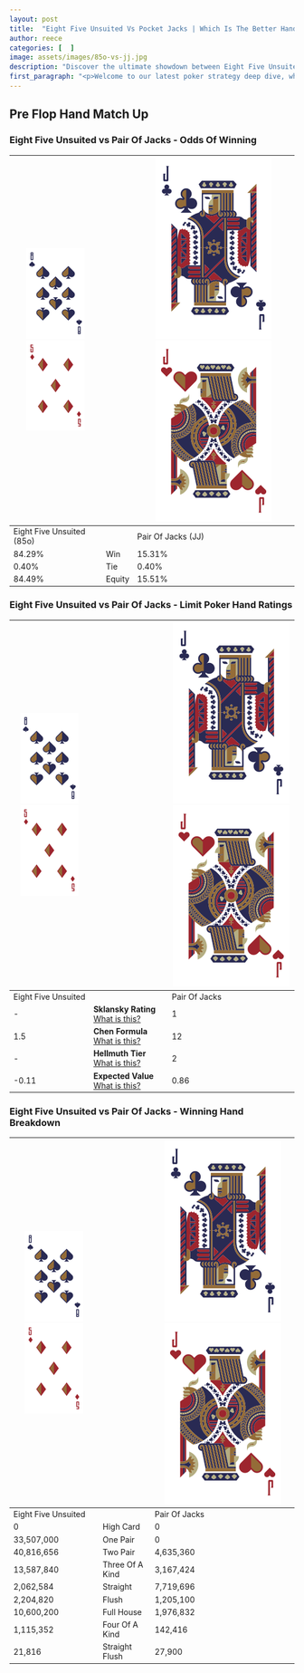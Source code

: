 ```yaml
---
layout: post
title:  "Eight Five Unsuited Vs Pocket Jacks | Which Is The Better Hand In Poker? A Complete Guide"
author: reece
categories: [  ]
image: assets/images/85o-vs-jj.jpg
description: "Discover the ultimate showdown between Eight Five Unsuited and Pair Of Jacks in poker! Uncover the odds, strategies, and scenarios where one hand triumphs over the other. Get ready to up your poker game with this thrilling analysis."
first_paragraph: "<p>Welcome to our latest poker strategy deep dive, where we're pitting two distinct hands against each other in a high-stakes showdown: Eight Five Unsuited vs Pair Of Jacks.</p><p>In the dynamic world of poker, every decision counts, and knowing which hand holds the upper hand is key to your success at the table.</p><p>In this article, we'll dissect these two hands, explore the scenarios where one dominates the other, and equip you with the knowledge to make strategic choices that can tip the odds in your favor.</p><p>Get ready to unravel the intriguing dynamics of these poker hands and elevate your game to new heights.</p>"
---
```




[comment]: # (sp0)

## Pre Flop Hand Match Up

<div class="table hand-ratings" markdown="1"> 



### Eight Five Unsuited vs Pair Of Jacks - Odds Of Winning


    
| ![image info](assets/images/hand1/8.png) ![image info](assets/images/hand1/5o.png) |  | ![image info](assets/images/hand2/J.png) ![image info](assets/images/hand2/Jo.png) |
| -------- | -------- | -------- |
| Eight Five Unsuited (85o) |  | Pair Of Jacks (JJ) |
| 84.29% | Win | 15.31% |
| 0.40% | Tie | 0.40% |
| 84.49% | Equity | 15.51% |




[comment]: # (sp1)



### Eight Five Unsuited vs Pair Of Jacks - Limit Poker Hand Ratings


    
| ![image info](assets/images/hand1/8.png) ![image info](assets/images/hand1/5o.png) |  | ![image info](assets/images/hand2/J.png) ![image info](assets/images/hand2/Jo.png) |
| -------- | -------- | -------- |
| Eight Five Unsuited |  | Pair Of Jacks |
| - | **Sklansky Rating** [What is this?](/sklansky-rating-explained) | 1 |
| 1.5 | **Chen Formula** [What is this?](/chen-formula-explained) | 12 |
| - | **Hellmuth Tier** [What is this?](/Hellmuth-tier-explained) | 2 |
| -0.11 | **Expected Value** [What is this?](/expected-value-explained) | 0.86 |




[comment]: # (sp2)



### Eight Five Unsuited vs Pair Of Jacks - Winning Hand Breakdown


    
| ![image info](assets/images/hand1/8.png) ![image info](assets/images/hand1/5o.png) |  | ![image info](assets/images/hand2/J.png) ![image info](assets/images/hand2/Jo.png) |
| -------- | -------- | -------- |
| Eight Five Unsuited |  | Pair Of Jacks |
| 0 | High Card | 0 |
| 33,507,000 | One Pair | 0 |
| 40,816,656 | Two Pair | 4,635,360 |
| 13,587,840 | Three Of A Kind | 3,167,424 |
| 2,062,584 | Straight | 7,719,696 |
| 2,204,820 | Flush | 1,205,100 |
| 10,600,200 | Full House | 1,976,832 |
| 1,115,352 | Four Of A Kind | 142,416 |
| 21,816 | Straight Flush | 27,900 |




[comment]: # (sp3)



</div>

[comment]: # (sp4)



[comment]: # (sp5)

